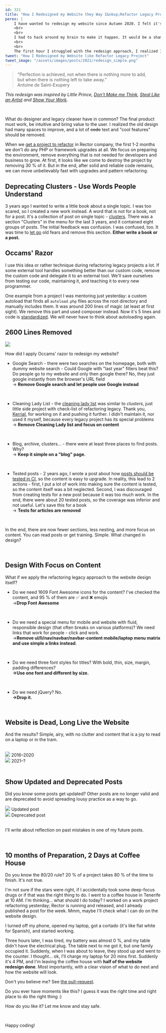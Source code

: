 ```yaml
---
id: 321
title: "How I Redesigned my Website they Way I&nbsp;Refactor Legacy Projects"
perex: |
    I have wanted to redesign my website since Autumn 2020. I felt it's overly detailed with attention shotgun feeling. Because of intensive && extensive work on Rector to make it better, I could not get to it on the book with Matthias and writing posts. With no deadline, there is no rush, right?
    <br>
    <br>
    I had to hack around my brain to make it happen. It would be a shame to release Rector book on the old design, so I took [the book release](/blog/rector-the-power-of-automated-refactoring-book-released/) as a co-task.
    <br>
    <br>
    The first hour I struggled with the redesign approach, I realized I could use the skill I use daily - refactoring legacy.
tweet: "How I Redesigned my Website like Refactor Legacy Project"
tweet_image: "/assets/images/posts/2021/redesign_simple.png"
---
```


<blockquote class="blockquote">
    "Perfection is achieved, not when there is nothing more to add,<br>
    but when there is nothing left to take away."
    <footer class="blockquote-footer text-right">Antoine de Saint-Exupery</footer>
</blockquote>


*This redesign was inspired by Little Prince, [Don't Make me Think](https://sensible.com/), [Steal Like an Artist](/blog/2017/09/25/3-non-it-books-that-help-you-to-become-better-programmer/#steal-like-and-artist-by-austing-kleon) and [Show Your Work](https://austinkleon.com/show-your-work/).*

<br>

What do designer and legacy cleaner have in common? The final product must work, be intuitive and bring value to the user. I realized the old design had many spaces to improve, and a lot of ~~code~~ text and "cool features" should be removed.

When we [get a project to refactor](https://getrector.org/for-companies) in Rector company, the first 1-2 months we don't do any PHP or framework upgrades at all. We focus on preparing the environment, remove everything that is not needed for developers and business to grow. At first, it looks like we come to destroy the project by removing 30 % of it. But in the end, after solid and reliable code remains, we can move unbelievably fast with upgrades and pattern refactoring.

## Deprecating Clusters - Use Words People Understand

3 years ago I wanted to write a little book about a single topic. I was too scared, so I created a new work instead.
A word that is not for a book, not for a post. It's a collection of post on single topic - [clusters](/blog/2018/07/02/cluster-more-interactive-than-book-deeper-than-post/). There was a section "Clusters" in the menu for the last 3 years, and it contained eight groups of posts. The initial feedback was confusion. I was confused, too. It was time to [let go](/blog/2020/03/09/art-of-letting-go/) old fears and remove this section. **Either write a book or a post.**

## Occams' Razor

I use this idea or rather technique during refactoring legacy projects a lot. If some external tool handles something better than our custom code, remove the custom code and delegate it to an external tool. We'll save ourselves from testing our code, maintaining it, and teaching it to every new programmer.

One example from a project I was mentoring just yesterday: a custom autoload that finds all `autoload.php` files across the root directory and manually includes them. It was around 200 lines of magic (at least at first sight). We remove this part and used composer instead. Now it's 5 lines and code is [standardized](/blog/how-exception-to-the-convention-does-more-harm-than-good/). We will never have to think about autoloading again.

## 2600 Lines Removed

<img src="/assets/images/posts/2021/redesign_simple.png" class="img-thumbnail mb-5">

How did I apply Occams' razor to redesign my website?

* Google Search - there were two searches on the homepage, both with dummy website search - Could Google with "last year" filters beat this? Do people go to my website and only then google there? No, they just google instantly from the browser's URL field
  <br>→ **Remove Google search and let people use Google instead**

<br>

* Cleaning Lady List - the [cleaning lady list](/blog/2020/07/06/cleaning-lady-notes-from-class-mess-to-psr4-step-by-step-with-confidence/) was similar to *clusters*, just little side project with check-list of refactoring legacy. Thank you, [Kerrial](https://github.com/Kerrialn), for working on it and pushing it further. I didn't maintain it, nor used it myself, because every legacy project has its special problems
  <br>→ **Remove Cleaning Lady list and focus on content**

<br>

* Blog, archive, clusters... - there were at least three places to find posts. Why?
  <br>→ **Keep it simple on a "blog" page.**

<br>

* Tested posts - 2 years ago, I wrote a post about how [posts should be tested in CI](/blog/2019/09/16/why-software-articles-must-be-ci-tested/), so the content is easy to upgrade. In reality, this lead to 2 actions - first, I put a lot of work into making sure the content is tested, so the content itself was a bit neglected. Second, I was discouraged from creating tests for a new post because it was too much work. In the end, there were about 20 tested posts, so the coverage was inferior and not useful. Let's save this for a book
  <br>→  **Tests for articles are removed**

<br>

In the end, there are now fewer sections, less nesting, and more focus on content. You can read posts or get training. Simple. What changed in design?

<br>

## Design With Focus on Content

What if we apply the refactoring legacy approach to the website design itself?

* Do we need 1609 Font Awesome icons for the content? I've checked the content, and 95 % of them are ✅ and ❌ emojis
  <br>→**Drop Font Awesome**

<br>

* Do we need a special menu for mobile and website with fluid, responsible design (that often breaks on various platforms)? We need links that work for people - click and work.
  <br>→**Remove ul/li/nav/navbar/navbar-content mobile/laptop menu matrix and use simple a links instead**.

<br>

* Do we need three font styles for titles? With bold, thin, size, margin, padding differences?
  <br>**→Use one font and different by size.**

<br>

* Do we need jQuery? No.
  <br>**→Drop it.**

<br>

## Website is Dead, Long Live the Website

And the results? Simple, airy, with no clutter and content that is a joy to read on a laptop or in the tram.

<br>

<div class="row text-center">
    <div class="col-12 col-sm-6">
        <img src="/assets/images/posts/2021/my_website_2020.png" class="img-thumbnail rounded">
        2016&ndash;2020
    </div>
    <div class="col-12 col-sm-6">
        <img src="/assets/images/posts/2021/my_website_2021.png" class="img-thumbnail rounded">
        2021&ndash;?
    </div>
</div>


<br>

## Show Updated and Deprecated Posts

Did you know some posts get updated? Other posts are no longer valid and are deprecated to avoid spreading lousy practice as a way to go.

<div class="row text-center">
    <div class="col-12 col-sm-6">
        <img src="/assets/images/posts/2021/post_updated.png" class="img-thumbnail rounded">
        Updated post
    </div>
    <div class="col-12 col-sm-6">
        <img src="/assets/images/posts/2021/post_removed.png" class="img-thumbnail rounded">
        Deprecated post
    </div>
</div>

<br>

I'll write about reflection on past mistakes in one of my future posts.

<br>

## 10 months of Preparation, 2 Days at Coffee House

Do you know the 80/20 rule? 20 % of a project takes 80 % of the time to finish. It's not true.

I'm not sure if the stars were right, if I accidentally took some deep-focus drugs or if that was the right thing to do. I went to a coffee house in Tenerife at 10 AM. I'm thinking... what should I do today? I worked on a work project refactoring yesterday; Rector is running and released, and I already published a post for the week. Mmm, maybe I'll check what I can do on the website design.

I turned off my phone, opened my laptop, got a cortado (it's like flat white for Spanish), and started working.

Three hours later, I was tired, my battery was almost 0 %, and my table didn't have the electrical plug. The table next to me got it, but one family occupied it. Suddenly, when I was about to leave, they stood up and went to the counter. I thought... ok, I'll charge my laptop for 20 mins first. Suddenly it's 4 PM, and I'm leaving the coffee house with **half of the website redesign done**. Most importantly, with a clear vision of what to do next and how the website will look.

Don't you believe me? See [the pull-request](https://github.com/TomasVotruba/tomasvotruba.com/pull/1200).

Do you ever have moments like this? I guess it was the right time and right place to do the right thing :)

How do you like it? Let me know and stay safe.

<br>

Happy coding!
